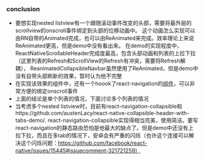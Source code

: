 ### conclusion
- 要想实现nested listview有一个跟随滚动事件改变的头部，需要将最外层的scrollview的onscroll事件绑定到头部的位移动画中。
这个动画怎么实现可以由RN自带的Animated完成，也可以由ReAnimated来完成。效率理论上来说ReAnimated更高，但是demo中没有看出来。
在demo的实现程度中，ReactNativeScrollableHeader完成度最高，包含头部动画和列表的上拉下拉（这里列表的Refresh和ScrollView的Refresh有冲突，需要将Refresh解耦），
ReanimatedCollapsibleNavbar虽然使用了ReAnimated，但是demo中没有自带头部刷新的效果，暂时认为他不完整
- 在实现该效果的组件中，还有一个hoook了react-navigation的[组件](https://github.com/benevbright/react-navigation-collapsible)，可以非常方便的绑定onscroll事件
- 上面的结论是单个列表的情况，下面讨论多个列表的情况
- 当考虑多个nested listview时，目前有react-navigation-collapsible和https://github.com/austenLacy/react-native-collapsible-header-with-tabs-demo/.
react-navigation-collapsible实现得相当完美，使用简洁。要写react-navigation的静态路由恐怕是他最大的缺点了。但是demo中还没有上拉下拉，而且在多tab的情况下，安卓会有严重的闪烁（也许这个连接可以解决这个闪烁问题：https://github.com/facebook/react-native/issues/15445#issuecomment-321721259）


